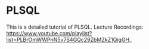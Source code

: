 # PLSQL
This is a detailed tutorial of PLSQL.
Lecture Recordings: https://www.youtube.com/playlist?list=PLBrOmWWPnN5v7S4GQc29ZbMZkZ1QigGH_

